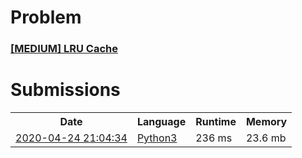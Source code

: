 <h1>Problem</h1>
<h3><a href="https://leetcode.com/problems/lru-cache/description/">[MEDIUM] LRU Cache</a></h3>

<h1>Submissions</h1>
<table>
<tr>
<th>Date</th> <th>Language</th> <th>Runtime</th> <th>Memory</th>
</tr>
<tr>
<td> <a href="https://leetcode.com/submissions/detail/329557163/"> 2020-04-24 21:04:34 </a> </td>
<td> <a href="./0146.%20LRU%20Cache.py"> Python3 </a> </td>
<td> 236 ms </td>
<td> 23.6 mb </td>
</tr>
</table>